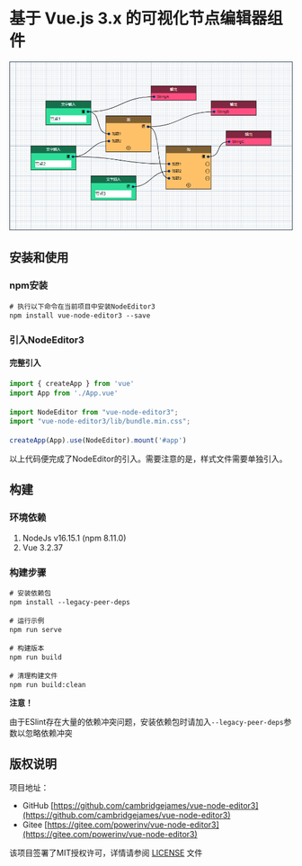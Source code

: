 # 基于 Vue.js 3.x 的可视化节点编辑器组件

![](./imgs/ne-panel.png)

## 安装和使用

### npm安装

```shell
# 执行以下命令在当前项目中安装NodeEditor3
npm install vue-node-editor3 --save
```

### 引入NodeEditor3

#### 完整引入

```typescript
import { createApp } from 'vue'
import App from './App.vue'

import NodeEditor from "vue-node-editor3";
import "vue-node-editor3/lib/bundle.min.css";

createApp(App).use(NodeEditor).mount('#app')
```

以上代码便完成了NodeEditor的引入。需要注意的是，样式文件需要单独引入。

## 构建

### 环境依赖

1. NodeJs v16.15.1 (npm 8.11.0)
2. Vue 3.2.37

### 构建步骤

```shell
# 安装依赖包
npm install --legacy-peer-deps

# 运行示例
npm run serve

# 构建版本
npm run build

# 清理构建文件
npm run build:clean
```

**注意！**

由于ESlint存在大量的依赖冲突问题，安装依赖包时请加入`--legacy-peer-deps`参数以忽略依赖冲突

## 版权说明

项目地址：

- GitHub [https://github.com/cambridgejames/vue-node-editor3](https://github.com/cambridgejames/vue-node-editor3)
- Gitee [https://gitee.com/powerinv/vue-node-editor3](https://gitee.com/powerinv/vue-node-editor3)

该项目签署了MIT授权许可，详情请参阅 [LICENSE](LICENSE) 文件
